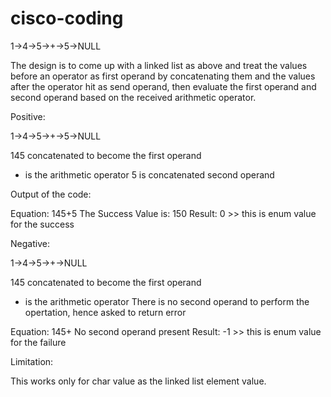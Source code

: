 # cisco-coding

1->4->5->+->5->NULL

The design is to come up with a linked list as above and treat the values before an operator as first operand by concatenating them and the values after the operator hit as send operand, then evaluate the first operand and second operand based on the received arithmetic operator.

Positive:

1->4->5->+->5->NULL

145 concatenated to become the first operand
+ is the arithmetic operator 
5 is concatenated second operand

Output of the code:

Equation: 145+5
The Success Value is: 150
Result: 0 >> this is enum value for the success

Negative:

1->4->5->+->NULL

145 concatenated to become the first operand
+ is the arithmetic operator 
There is no second operand to perform the opertation, hence asked to return error

Equation: 145+
No second operand present
Result: -1 >> this is enum value for the failure

Limitation: 

This works only for char value as the linked list element value.
